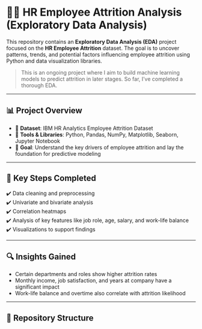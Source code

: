# 🧑‍💼 HR Employee Attrition Analysis (Exploratory Data Analysis)

This repository contains an **Exploratory Data Analysis (EDA)** project focused on the **HR Employee Attrition** dataset. The goal is to uncover patterns, trends, and potential factors influencing employee attrition using Python and data visualization libraries.

> This is an ongoing project where I aim to build machine learning models to predict attrition in later stages. So far, I’ve completed a thorough EDA.

---

## 📊 Project Overview

- 📁 **Dataset**: IBM HR Analytics Employee Attrition Dataset
- 🧰 **Tools & Libraries**: Python, Pandas, NumPy, Matplotlib, Seaborn, Jupyter Notebook
- 🎯 **Goal**: Understand the key drivers of employee attrition and lay the foundation for predictive modeling

---

## 📌 Key Steps Completed

✔️ Data cleaning and preprocessing  
✔️ Univariate and bivariate analysis  
✔️ Correlation heatmaps  
✔️ Analysis of key features like job role, age, salary, and work-life balance  
✔️ Visualizations to support findings

---

## 🔍 Insights Gained

- Certain departments and roles show higher attrition rates
- Monthly income, job satisfaction, and years at company have a significant impact
- Work-life balance and overtime also correlate with attrition likelihood

---

## 📁 Repository Structure

